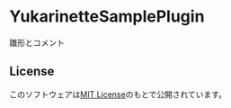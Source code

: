 # YukarinetteSamplePlugin

雛形とコメント

## License

このソフトウェアは[MIT License](https://github.com/midorigoke/YukarinetteSamplePlugin/blob/master/LICENSE)のもとで公開されています。

